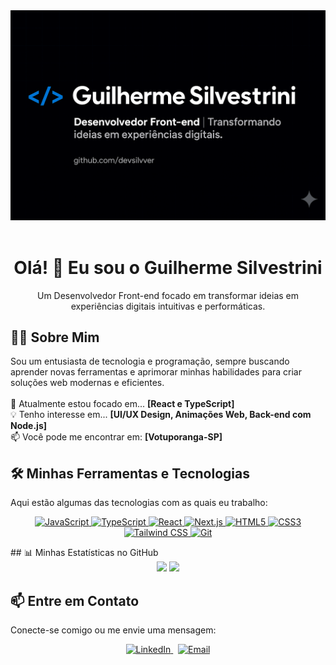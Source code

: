 <div align="center">
  <img src="img/meu_banner.png" alt="Banner Guilherme Silvestrini" />
</div>
<br>

<h1 align="center">
  Olá! 👋 Eu sou o Guilherme Silvestrini
</h1>
<p align="center">
  Um Desenvolvedor Front-end focado em transformar ideias em experiências digitais intuitivas e performáticas.
</p>

## 👨‍💻 Sobre Mim
<p>
  Sou um entusiasta de tecnologia e programação, sempre buscando aprender novas ferramentas e aprimorar minhas habilidades para criar soluções web modernas e eficientes.
<br><br>
  🌱 Atualmente estou focado em... <strong>[React e TypeScript]</strong>
  <br>
  💡 Tenho interesse em... <strong>[UI/UX Design, Animações Web, Back-end com Node.js]</strong>
  <br>
  📫 Você pode me encontrar em: <strong>[Votuporanga-SP]</strong>
</p>

## 🛠️ Minhas Ferramentas e Tecnologias

Aqui estão algumas das tecnologias com as quais eu trabalho:

<p align="center">
  <a href="https://developer.mozilla.org/pt-BR/docs/Web/JavaScript" target="_blank">
    <img src="https://img.shields.io/badge/JavaScript-F7DF1E?style=for-the-badge&logo=javascript&logoColor=black" alt="JavaScript">
  </a>
  <a href="https://www.typescriptlang.org/" target="_blank">
    <img src="https://img.shields.io/badge/TypeScript-3178C6?style=for-the-badge&logo=typescript&logoColor=white" alt="TypeScript">
  </a>
  <a href="https://react.dev/" target="_blank">
    <img src="https://img.shields.io/badge/React-20232A?style=for-the-badge&logo=react&logoColor=61DAFB" alt="React">
  </a>
  <a href="https://nextjs.org/" target="_blank">
    <img src="https://img.shields.io/badge/Next.js-000000?style=for-the-badge&logo=nextdotjs&logoColor=white" alt="Next.js">
  </a>
  <a href="https://developer.mozilla.org/pt-BR/docs/Web/HTML" target="_blank">
    <img src="https://img.shields.io/badge/HTML5-E34F26?style=for-the-badge&logo=html5&logoColor=white" alt="HTML5">
  </a>
  <a href="https://developer.mozilla.org/pt-BR/docs/Web/CSS" target="_blank">
    <img src="https://img.shields.io/badge/CSS3-1572B6?style=for-the-badge&logo=css3&logoColor=white" alt="CSS3">
  </a>
  <a href="https://tailwindcss.com/" target="_blank">
    <img src="https://img.shields.io/badge/Tailwind_CSS-06B6D4?style=for-the-badge&logo=tailwind-css&logoColor=white" alt="Tailwind CSS">
  </a>
  <a href="https://git-scm.com/" target="_blank">
    <img src="https://img.shields.io/badge/Git-E34F26?style=for-the-badge&logo=git&logoColor=white" alt="Git">
  </a>
</p>
## 📊 Minhas Estatísticas no GitHub

<div align="center">
  <img height="180em" src="https://github-readme-stats.vercel.app/api?username=devsilvver&show_icons=true&theme=tokyonight&include_all_commits=true&count_private=true"/>
  <img height="180em" src="https://github-readme-stats.vercel.app/api/top-langs/?username=devsilvver&layout=compact&langs_count=7&theme=tokyonight"/>
</div>


## 📫 Entre em Contato

Conecte-se comigo ou me envie uma mensagem:

<p align="center">
  <a href="https://www.linkedin.com/in/guilherme-silvestrini-782226233/" target="_blank">
    <img src="https://img.shields.io/badge/LinkedIn-0077B5?style=for-the-badge&logo=linkedin&logoColor=white" alt="LinkedIn">
  </a>
  &nbsp;
  <a href="mailto:contatosilvestrini@gmail.com" target="_blank">
    <img src="https://img.shields.io/badge/Email-D14836?style=for-the-badge&logo=gmail&logoColor=white" alt="Email">
  </a>
</p>